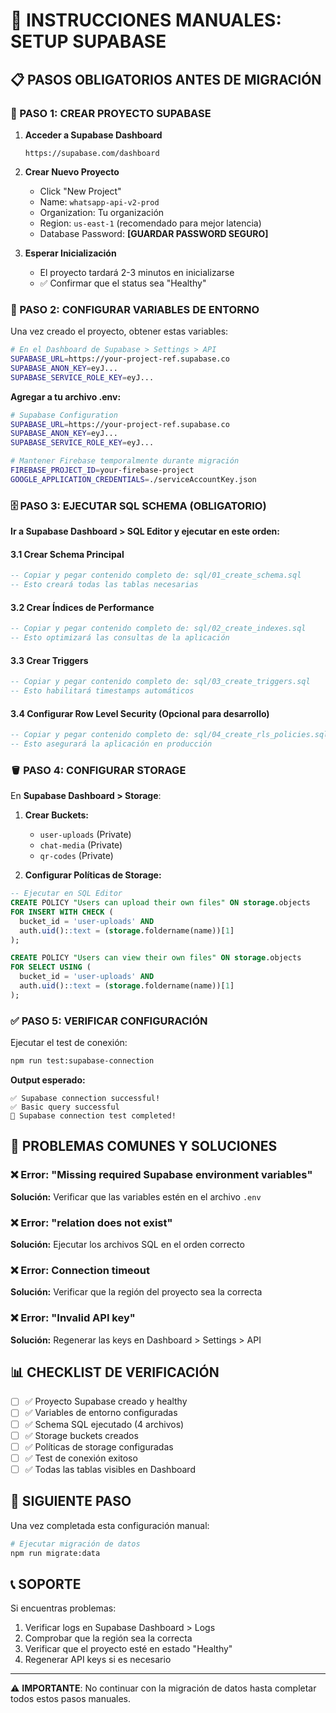 # 🚀 INSTRUCCIONES MANUALES: SETUP SUPABASE

## 📋 PASOS OBLIGATORIOS ANTES DE MIGRACIÓN

### 🎯 PASO 1: CREAR PROYECTO SUPABASE

1. **Acceder a Supabase Dashboard**
   ```
   https://supabase.com/dashboard
   ```

2. **Crear Nuevo Proyecto**
   - Click "New Project"
   - Name: `whatsapp-api-v2-prod`
   - Organization: Tu organización
   - Region: `us-east-1` (recomendado para mejor latencia)
   - Database Password: **[GUARDAR PASSWORD SEGURO]**

3. **Esperar Inicialización**
   - El proyecto tardará 2-3 minutos en inicializarse
   - ✅ Confirmar que el status sea "Healthy"

### 🔧 PASO 2: CONFIGURAR VARIABLES DE ENTORNO

Una vez creado el proyecto, obtener estas variables:

```bash
# En el Dashboard de Supabase > Settings > API
SUPABASE_URL=https://your-project-ref.supabase.co
SUPABASE_ANON_KEY=eyJ...
SUPABASE_SERVICE_ROLE_KEY=eyJ...
```

**Agregar a tu archivo .env:**
```bash
# Supabase Configuration
SUPABASE_URL=https://your-project-ref.supabase.co
SUPABASE_ANON_KEY=eyJ...
SUPABASE_SERVICE_ROLE_KEY=eyJ...

# Mantener Firebase temporalmente durante migración
FIREBASE_PROJECT_ID=your-firebase-project
GOOGLE_APPLICATION_CREDENTIALS=./serviceAccountKey.json
```

### 🗄️ PASO 3: EJECUTAR SQL SCHEMA (OBLIGATORIO)

**Ir a Supabase Dashboard > SQL Editor y ejecutar en este orden:**

#### 3.1 Crear Schema Principal
```sql
-- Copiar y pegar contenido completo de: sql/01_create_schema.sql
-- Esto creará todas las tablas necesarias
```

#### 3.2 Crear Índices de Performance
```sql
-- Copiar y pegar contenido completo de: sql/02_create_indexes.sql
-- Esto optimizará las consultas de la aplicación
```

#### 3.3 Crear Triggers
```sql
-- Copiar y pegar contenido completo de: sql/03_create_triggers.sql
-- Esto habilitará timestamps automáticos
```

#### 3.4 Configurar Row Level Security (Opcional para desarrollo)
```sql
-- Copiar y pegar contenido completo de: sql/04_create_rls_policies.sql
-- Esto asegurará la aplicación en producción
```

### 🪣 PASO 4: CONFIGURAR STORAGE

En **Supabase Dashboard > Storage**:

1. **Crear Buckets:**
   - `user-uploads` (Private)
   - `chat-media` (Private)  
   - `qr-codes` (Private)

2. **Configurar Políticas de Storage:**
```sql
-- Ejecutar en SQL Editor
CREATE POLICY "Users can upload their own files" ON storage.objects 
FOR INSERT WITH CHECK (
  bucket_id = 'user-uploads' AND 
  auth.uid()::text = (storage.foldername(name))[1]
);

CREATE POLICY "Users can view their own files" ON storage.objects 
FOR SELECT USING (
  bucket_id = 'user-uploads' AND 
  auth.uid()::text = (storage.foldername(name))[1]
);
```

### ✅ PASO 5: VERIFICAR CONFIGURACIÓN

Ejecutar el test de conexión:
```bash
npm run test:supabase-connection
```

**Output esperado:**
```
✅ Supabase connection successful!
✅ Basic query successful
🎉 Supabase connection test completed!
```

## 🚨 PROBLEMAS COMUNES Y SOLUCIONES

### ❌ Error: "Missing required Supabase environment variables"
**Solución:** Verificar que las variables estén en el archivo `.env`

### ❌ Error: "relation does not exist"
**Solución:** Ejecutar los archivos SQL en el orden correcto

### ❌ Error: Connection timeout
**Solución:** Verificar que la región del proyecto sea la correcta

### ❌ Error: "Invalid API key"
**Solución:** Regenerar las keys en Dashboard > Settings > API

## 📊 CHECKLIST DE VERIFICACIÓN

- [ ] ✅ Proyecto Supabase creado y healthy
- [ ] ✅ Variables de entorno configuradas
- [ ] ✅ Schema SQL ejecutado (4 archivos)
- [ ] ✅ Storage buckets creados
- [ ] ✅ Políticas de storage configuradas
- [ ] ✅ Test de conexión exitoso
- [ ] ✅ Todas las tablas visibles en Dashboard

## 🎯 SIGUIENTE PASO

Una vez completada esta configuración manual:

```bash
# Ejecutar migración de datos
npm run migrate:data
```

## 📞 SOPORTE

Si encuentras problemas:
1. Verificar logs en Supabase Dashboard > Logs
2. Comprobar que la región sea la correcta
3. Verificar que el proyecto esté en estado "Healthy"
4. Regenerar API keys si es necesario

---

⚠️ **IMPORTANTE**: No continuar con la migración de datos hasta completar todos estos pasos manuales.